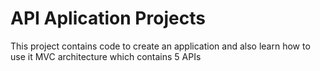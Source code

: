 # API Aplication Projects

This project contains code to create an application and also learn how to use it
MVC architecture which contains 5 APIs
